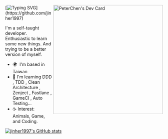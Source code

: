 <a href="https://app.daily.dev/jinhe1997"><img align='right' src="https://api.daily.dev/devcards/fa74d835a33d4f1f953f7aed60fb9776.png?r=f0y" width="350" alt="PeterChen's Dev Card"/></a>
[![Typing SVG](https://readme-typing-svg.demolab.com?font=Fira+Code&size=30&pause=1000&color=FFFFFF&width=500&lines=Hi+there%F0%9F%91%8B%2C+I'm+PeterChen.)](https://github.com/jinher1997)

I'm a self-taught developer. Enthusiastic to learn some new things. And trying to be a better version of myself.

* 🌍  I'm based in Taiwan
* 🧠  I'm learning DDD , TDD , Clean Architecture , Zenject , Fastlane , GameCI , Auto Testing...
* ☕  Interest: Animals, Game, and Coding.

<a href="http://www.github.com/jinher1997"><img src="https://github-readme-stats.vercel.app/api?username=jinher1997&show_icons=true&hide=&count_private=true&title_color=6366f1&text_color=ffffff&icon_color=10b981&bg_color=1c1917&hide_border=true&show_icons=true" alt="jinher1997's GitHub stats" /></a>

